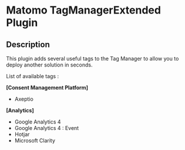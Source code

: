 # Matomo TagManagerExtended Plugin

## Description

This plugin adds several useful tags to the Tag Manager to allow you to deploy another solution in seconds.

List of available tags :

**[Consent Management Platform]**
- Axeptio

**[Analytics]**
- Google Analytics 4
- Google Analytics 4 : Event
- Hotjar
- Microsoft Clarity

